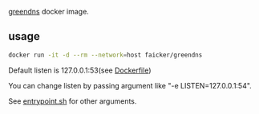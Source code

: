 [greendns](https://github.com/faicker/greendns) docker image.

## usage

```bash
docker run -it -d --rm --network=host faicker/greendns
```

Default listen is 127.0.0.1:53(see [Dockerfile](Dockerfile))

You can change listen by passing argument like "-e LISTEN=127.0.0.1:54".

See [entrypoint.sh](entrypoint.sh) for other arguments.
